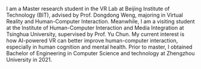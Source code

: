 I am a Master research student in the VR Lab at Beijing Institute of Technology (BIT), advised by Prof. Dongdong Weng, majoring in Virtual Reality and Human-Computer Interaction. Meanwhile, I am a visiting student at the Institute of Human-Computer Interaction and Media Integration at Tsinghua University, supervised by Prof. Yu Chun. My current interest is how AI-powered VR can better improve human-computer interaction, especially in human cognition and mental health. Prior to master, I obtained Bachelor of Engineering in Computer Science and technology at Zhengzhou University in 2021.